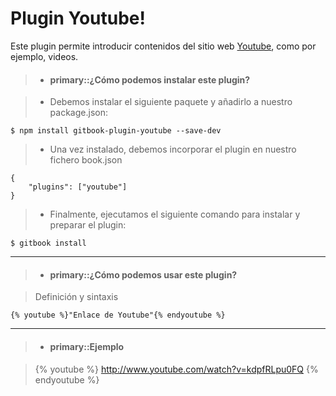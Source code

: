 Plugin Youtube!
==============  

Este plugin permite introducir contenidos del sitio web [Youtube](http://www.youtube.com), como por ejemplo, videos.

>- #### primary::¿Cómo podemos instalar este plugin?

> - Debemos instalar el siguiente paquete  y añadirlo a nuestro package.json: 
>
```
$ npm install gitbook-plugin-youtube --save-dev
```
> - Una vez instalado, debemos incorporar el plugin en nuestro fichero book.json
>
``` 
{
    "plugins": ["youtube"] 
}
```
> - Finalmente, ejecutamos el siguiente comando para instalar y preparar el plugin:
```
$ gitbook install
```

<hr />

>- #### primary::¿Cómo podemos usar este plugin?

> Definición y sintaxis
>
``` 
{% youtube %}"Enlace de Youtube"{% endyoutube %}
```

<hr />
 
>- #### primary::Ejemplo

> {% youtube %} http://www.youtube.com/watch?v=kdpfRLpu0FQ {% endyoutube %}




